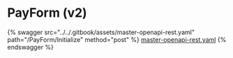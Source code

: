 # PayForm (v2)

{% swagger src="../../.gitbook/assets/master-openapi-rest.yaml" path="/PayForm/Initialize" method="post" %}
[master-openapi-rest.yaml](../../.gitbook/assets/master-openapi-rest.yaml)
{% endswagger %}

